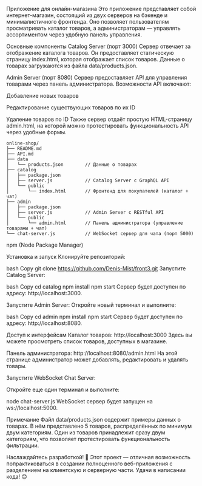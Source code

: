 Приложение для онлайн-магазина Это приложение представляет собой интернет-магазин, состоящий из двух серверов на бэкенде и минималистичного фронтенда. Оно позволяет пользователям просматривать каталог товаров, а администраторам — управлять ассортиментом через удобную панель управления.

Основные компоненты Catalog Server (порт 3000) Сервер отвечает за отображение каталога товаров. Он предоставляет статическую страницу index.html, которая отображает список товаров. Данные о товарах загружаются из файла data/products.json.

Admin Server (порт 8080) Сервер предоставляет API для управления товарами через панель администратора. Возможности API включают:

Добавление новых товаров

Редактирование существующих товаров по их ID

Удаление товаров по ID Также сервер отдаёт простую HTML-страницу admin.html, на которой можно протестировать функциональность API через удобные формы.

```
online-shop/
├── README.md
├── API.md
├── data
│   └── products.json        // Данные о товарах
├── catalog
│   ├── package.json
│   ├── server.js            // Catalog Server с GraphQL API
│   └── public
│       └── index.html       // Фронтенд для покупателей (каталог + чат)
├── admin
│   ├── package.json
│   ├── server.js            // Admin Server с RESTful API
│   └── public
│       └── admin.html       // Панель администратора (управление товарами + чат)
└── chat-server.js           // WebSocket сервер для чата (порт 5000)
```

npm (Node Package Manager)

Установка и запуск Клонируйте репозиторий:

bash Copy git clone https://github.com/Denis-Mist/front3.git Запустите Catalog Server:

bash Copy cd catalog npm install npm start Сервер будет доступен по адресу: http://localhost:3000.

Запустите Admin Server: Откройте новый терминал и выполните:

bash Copy cd admin npm install npm start Сервер будет доступен по адресу: http://localhost:8080.

Доступ к интерфейсам Каталог товаров: http://localhost:3000 Здесь вы можете просмотреть список товаров, доступных в магазине.

Панель администратора: http://localhost:8080/admin.html На этой странице администратор может добавлять, редактировать и удалять товары.

Запустите WebSocket Chat Server:

Откройте еще один терминал и выполните:

node chat-server.js
WebSocket сервер будет запущен на ws://localhost:5000.

Примечание Файл data/products.json содержит примеры данных о товарах. В нём представлено 5 товаров, распределённых по минимум двум категориям. Один из товаров принадлежит сразу двум категориям, что позволяет протестировать функциональность фильтрации.

Наслаждайтесь разработкой! 🚀 Этот проект — отличная возможность попрактиковаться в создании полноценного веб-приложения с разделением на клиентскую и серверную части. Удачи в написании кода! 😊
